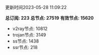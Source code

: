 更新时间2023-05-28 11:09:22

**总订阅: 223**
**总节点: 27519**
**有效节点: 15620**
- v2ray节点: 10812
- trojan节点: 3149
- ss节点: 1438
- ssr节点: 218
